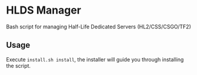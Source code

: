 # HLDS Manager

Bash script for managing Half-Life Dedicated Servers (HL2/CSS/CSGO/TF2)

## Usage

Execute `install.sh install`, the installer will guide you through installing the script.